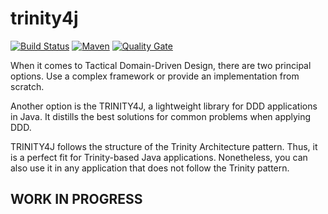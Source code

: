 # trinity4j

[![Build Status](https://travis-ci.org/oregor-projects/trinity4j.svg?branch=master)](https://travis-ci.org/oregor-projects/trinity4j)
[![Maven](https://img.shields.io/maven-central/v/com.oregor.trinity4j/trinity4j.svg?label=Maven)](https://search.maven.org/search?q=g:%22com.oregor.trinity4j%22)
[![Quality Gate](https://sonarcloud.io/api/project_badges/measure?project=oregor-projects_trinity4j&metric=alert_status)](https://sonarcloud.io/dashboard?id=oregor-projects_trinity4j)


When it comes to Tactical Domain-Driven Design, there are two principal options. 
Use a complex framework or provide an implementation from scratch.

Another option is the TRINITY4J, a lightweight library for DDD applications in Java. 
It distills the best solutions for common problems when applying DDD.

TRINITY4J follows the structure of the Trinity Architecture pattern. 
Thus, it is a perfect fit for Trinity-based Java applications.
 Nonetheless, you can also use it in any application that does not follow the Trinity pattern.

## 
## WORK IN PROGRESS

